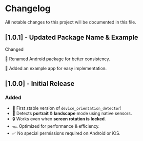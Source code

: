 # Changelog

All notable changes to this project will be documented in this file.

## [1.0.1] - Updated Package Name & Example

Changed

🔄 Renamed Android package for better consistency.

📝 Added an example app for easy implementation.

## [1.0.0] - Initial Release

### Added

- 🎉 First stable version of `device_orientation_detector`!
- 📱 Detects **portrait** & **landscape** mode using native sensors.
- 🔒 Works even when **screen rotation is locked**.
- 🏎️ Optimized for performance & efficiency.
- ✅ No special permissions required on Android or iOS.
